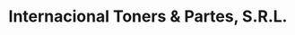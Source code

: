 ---
title: "Internacional Toners & Partes, S.R.L."
url: /santiago/internacional-toners-und-partes-s-r-l/
shop: general
---